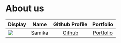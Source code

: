 # About us

Display |  Name  | Github Profile | Portfolio 
--------|:------:|:--------------:|:---------:
![](https://via.placeholder.com/100.png?text=Photo) | Samika | [Github](https://github.com/samika2005) | [Portfolio](docs/team/samika2005.md)
